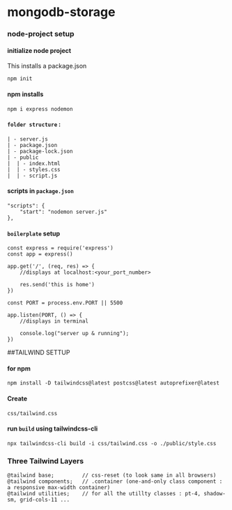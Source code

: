 # mongodb-storage

### node-project setup

#### initialize node project
This installs a package.json

    npm init


#### npm installs

    npm i express nodemon

#### `folder structure` :

    | - server.js
    | - package.json
    | - package-lock.json
    | - public 
    |  | - index.html
    |  | - styles.css
    |  | - script.js

#### scripts  in `package.json`

    "scripts": {
        "start": "nodemon server.js"
    },

#### `boilerplate` setup

    const express = require('express')
    const app = express()

    app.get('/', (req, res) => {
        //displays at localhost:<your_port_number>

        res.send('this is home')    
    })

    const PORT = process.env.PORT || 5500

    app.listen(PORT, () => {
        //displays in terminal

        console.log("server up & running");
    })
    




##TAILWIND SETTUP

#### for npm
    npm install -D tailwindcss@latest postcss@latest autoprefixer@latest

#### Create 

    css/tailwind.css

#### run `build` using tailwindcss-cli

    npx tailwindcss-cli build -i css/tailwind.css -o ./public/style.css


### Three Tailwind Layers

    @tailwind base;         // css-reset (to look same in all browsers)
    @tailwind components;   // .container (one-and-only class component : a responsive max-width container)
    @tailwind utilities;    // for all the utillty classes : pt-4, shadow-sm, grid-cols-11 ...
